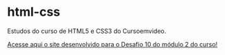 # html-css
 Estudos do curso de HTML5 e CSS3 do Cursoemvideo.

 <a href = "https://ecocaval.github.io/html-css/desafios/d010/index.html">Acesse aqui o site desenvolvido para o Desafio 10 do módulo 2 do curso!</a>

 
